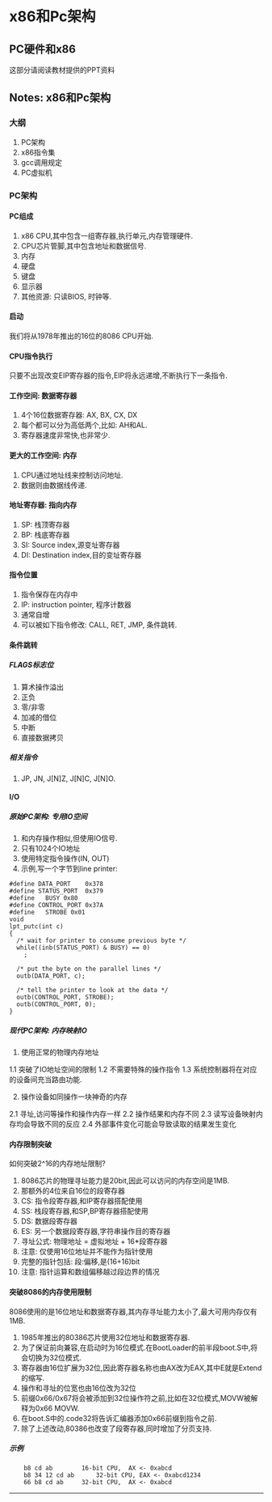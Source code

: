 # x86和Pc架构

## PC硬件和x86

这部分请阅读教材提供的PPT资料

## Notes: x86和Pc架构

### 大纲

1. PC架构
2. x86指令集
3. gcc调用规定
4. PC虚拟机

### PC架构

#### PC组成

1. x86 CPU,其中包含一组寄存器,执行单元,内存管理硬件.
2. CPU芯片管脚,其中包含地址和数据信号.
3. 内存
4. 硬盘
5. 键盘
6. 显示器
7. 其他资源: 只读BIOS, 时钟等.

#### 启动

我们将从1978年推出的16位的8086 CPU开始.

#### CPU指令执行

只要不出现改变EIP寄存器的指令,EIP将永远递增,不断执行下一条指令.

#### 工作空间: 数据寄存器

1. 4个16位数据寄存器: AX, BX, CX, DX
2. 每个都可以分为高低两个,比如: AH和AL.
3. 寄存器速度非常快,也非常少.

#### 更大的工作空间: 内存

1. CPU通过地址线来控制访问地址.
2. 数据则由数据线传递.

#### 地址寄存器: 指向内存
1. SP: 栈顶寄存器
2. BP: 栈底寄存器
3. SI: Source index,源变址寄存器
4. DI: Destination index,目的变址寄存器

#### 指令位置
1. 指令保存在内存中
2. IP: instruction pointer, 程序计数器
3. 通常自增
4. 可以被如下指令修改: CALL, RET, JMP, 条件跳转.

#### 条件跳转
##### FLAGS标志位
1. 算术操作溢出
2. 正负
3. 零/非零
4. 加减的借位
5. 中断
6. 直接数据拷贝

##### 相关指令
1. JP, JN, J[N]Z, J[N]C, J[N]O.

#### I/O
##### 原始PC架构: 专用IO空间
1. 和内存操作相似,但使用IO信号.
2. 只有1024个IO地址
3. 使用特定指令操作(IN, OUT)
4. 示例,写一个字节到line printer:
```
#define DATA_PORT    0x378
#define STATUS_PORT  0x379
#define   BUSY 0x80
#define CONTROL_PORT 0x37A
#define   STROBE 0x01
void
lpt_putc(int c)
{
  /* wait for printer to consume previous byte */
  while((inb(STATUS_PORT) & BUSY) == 0)
    ;

  /* put the byte on the parallel lines */
  outb(DATA_PORT, c);

  /* tell the printer to look at the data */
  outb(CONTROL_PORT, STROBE);
  outb(CONTROL_PORT, 0);
}
```

##### 现代PC架构: 内存映射IO
1. 使用正常的物理内存地址

  1.1 突破了IO地址空间的限制
  1.2 不需要特殊的操作指令
  1.3 系统控制器将在对应的设备间充当路由功能.
  
2. 操作设备如同操作一块神奇的内存

  2.1 寻址,访问等操作和操作内存一样
  2.2 操作结果和内存不同
  2.3 读写设备映射内存均会导致不同的反应
  2.4 外部事件变化可能会导致读取的结果发生变化
  
#### 内存限制突破
如何突破2^16的内存地址限制?
1. 8086芯片的物理寻址能力是20bit,因此可以访问的内存空间是1MB.
2. 那额外的4位来自16位的段寄存器
3. CS: 指令段寄存器,和IP寄存器搭配使用
4. SS: 栈段寄存器,和SP,BP寄存器搭配使用
5. DS: 数据段寄存器
6. ES: 另一个数据段寄存器,字符串操作目的寄存器
7. 寻址公式: 物理地址 = 虚拟地址 + 16*段寄存器
8. 注意: 仅使用16位地址并不能作为指针使用
9. 完整的指针包括: 段:偏移,是(16+16)bit
10. 注意: 指针运算和数组偏移越过段边界的情况

#### 突破8086的内存使用限制
8086使用的是16位地址和数据寄存器,其内存寻址能力太小了,最大可用内存仅有1MB.
1. 1985年推出的80386芯片使用32位地址和数据寄存器.
2. 为了保证前向兼容,在启动时为16位模式.在BootLoader的前半段boot.S中,将会切换为32位模式.
3. 寄存器由16位扩展为32位,因此寄存器名称也由AX改为EAX,其中E就是Extend的缩写.
4. 操作和寻址的位宽也由16位改为32位
5. 前缀0x66/0x67将会被添加到32位操作符之前,比如在32位模式,MOVW被解释为0x66 MOVW.
6. 在boot.S中的.code32将告诉汇编器添加0x66前缀到指令之前.
7. 除了上述改动,80386也改变了段寄存器,同时增加了分页支持.

##### 示例
```
	b8 cd ab		16-bit CPU,  AX <- 0xabcd
	b8 34 12 cd ab		32-bit CPU, EAX <- 0xabcd1234
	66 b8 cd ab		32-bit CPU,  AX <- 0xabcd
```













---



